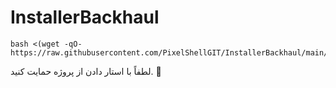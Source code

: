# InstallerBackhaul
```
bash <(wget -qO- https://raw.githubusercontent.com/PixelShellGIT/InstallerBackhaul/main/InstallerBackhaul.sh)
```
لطفاً با استار دادن از پروژه حمایت کنید. 🌟

